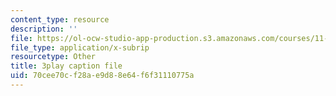 ```yaml
---
content_type: resource
description: ''
file: https://ol-ocw-studio-app-production.s3.amazonaws.com/courses/11-601-introduction-to-environmental-policy-and-planning-fall-2016/70cee70cf28ae9d88e64f6f31110775a_gj8RoTm9jxM.srt
file_type: application/x-subrip
resourcetype: Other
title: 3play caption file
uid: 70cee70c-f28a-e9d8-8e64-f6f31110775a
---
```

